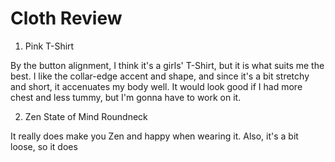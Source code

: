 # Cloth Review

1. Pink T-Shirt

By the button alignment, I think it's a girls' T-Shirt, but it is what suits me the best. I like the collar-edge accent and shape, and since it's a bit stretchy and short, it accenuates my body well. It would look good if I had more chest and less tummy, but I'm gonna have to work on it.


2. Zen State of Mind Roundneck

It really does make you Zen and happy when wearing it. Also, it's a bit loose, so it does